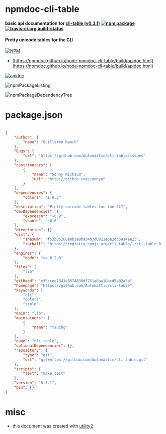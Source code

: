 # npmdoc-cli-table

#### basic api documentation for  [cli-table (v0.3.1)](https://github.com/Automattic/cli-table)  [![npm package](https://img.shields.io/npm/v/npmdoc-cli-table.svg?style=flat-square)](https://www.npmjs.org/package/npmdoc-cli-table) [![travis-ci.org build-status](https://api.travis-ci.org/npmdoc/node-npmdoc-cli-table.svg)](https://travis-ci.org/npmdoc/node-npmdoc-cli-table)

#### Pretty unicode tables for the CLI

[![NPM](https://nodei.co/npm/cli-table.png?downloads=true&downloadRank=true&stars=true)](https://www.npmjs.com/package/cli-table)

- [https://npmdoc.github.io/node-npmdoc-cli-table/build/apidoc.html](https://npmdoc.github.io/node-npmdoc-cli-table/build/apidoc.html)

[![apidoc](https://npmdoc.github.io/node-npmdoc-cli-table/build/screenCapture.buildCi.browser.%252Ftmp%252Fbuild%252Fapidoc.html.png)](https://npmdoc.github.io/node-npmdoc-cli-table/build/apidoc.html)

![npmPackageListing](https://npmdoc.github.io/node-npmdoc-cli-table/build/screenCapture.npmPackageListing.svg)

![npmPackageDependencyTree](https://npmdoc.github.io/node-npmdoc-cli-table/build/screenCapture.npmPackageDependencyTree.svg)



# package.json

```json

{
    "author": {
        "name": "Guillermo Rauch"
    },
    "bugs": {
        "url": "https://github.com/Automattic/cli-table/issues"
    },
    "contributors": [
        {
            "name": "Sonny Michaud",
            "url": "http://github.com/sonnym"
        }
    ],
    "dependencies": {
        "colors": "1.0.3"
    },
    "description": "Pretty unicode tables for the CLI",
    "devDependencies": {
        "expresso": "~0.9",
        "should": "~0.6"
    },
    "directories": {},
    "dist": {
        "shasum": "f53b05266a8b1a0b934b3d0821e6e2dc5914ae23",
        "tarball": "https://registry.npmjs.org/cli-table/-/cli-table-0.3.1.tgz"
    },
    "engines": {
        "node": ">= 0.2.0"
    },
    "files": [
        "lib"
    ],
    "gitHead": "e35ccee7341e8574839df751a8aa10acd5a82a5b",
    "homepage": "https://github.com/Automattic/cli-table",
    "keywords": [
        "cli",
        "colors",
        "table"
    ],
    "main": "lib",
    "maintainers": [
        {
            "name": "rauchg"
        }
    ],
    "name": "cli-table",
    "optionalDependencies": {},
    "repository": {
        "type": "git",
        "url": "git+https://github.com/Automattic/cli-table.git"
    },
    "scripts": {
        "test": "make test"
    },
    "version": "0.3.1",
    "bin": {}
}
```



# misc
- this document was created with [utility2](https://github.com/kaizhu256/node-utility2)

